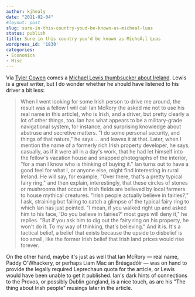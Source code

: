 ```yaml
---
author: kjhealy
date: "2011-02-04"
#layout: post
slug: sure-in-this-country-youd-be-known-as-micheal-luas
status: publish
title: Sure in this country you'd be known as MicheÃ¡l Luas
wordpress_id: '1830'
categories:
- Economics
- Misc
---
```


Via [Tyler Cowen](http://www.marginalrevolution.com/marginalrevolution/2011/02/ireland-fact-of-the-day.html) comes a [Michael Lewis thumbsucker about Ireland](http://www.vanityfair.com/business/features/2011/03/michael-lewis-ireland-201103?printable=true). Lewis is a great writer, but I do wonder whether he should have listened to his driver a bit less:

> When I went looking for some Irish person to drive me around, the result was a fellow I will call Ian McRory (he asked me not to use his real name in this article), who is Irish, and a driver, but pretty clearly a lot of other things, too. Ian has what appears to be a military-grade navigational system, for instance, and surprising knowledge about abstruse and secretive matters. "I do some personal security, and things of that nature," he says … and leaves it at that. Later, when I mention the name of a formerly rich Irish property developer, he says, casually, as if it were all in a day's work, that he had let himself into the fellow's vacation house and snapped photographs of the interior, "for a man I know who is thinking of buying it." Ian turns out to have a good feel for what I, or anyone else, might find interesting in rural Ireland. He will say, for example, "Over there, that's a pretty typical fairy ring," and then explain, interestingly, that these circles of stones or mushrooms that occur in Irish fields are believed by local farmers to house mythical creatures. "Irish people actually believe in fairies?," I ask, straining but failing to catch a glimpse of the typical fairy ring to which Ian has just pointed. "I mean, if you walked right up and asked him to his face, 'Do you believe in fairies?' most guys will deny it," he replies. "But if you ask him to dig out the fairy ring on his property, he won't do it. To my way of thinking, that's believing." And it is. It's a tactical belief, a belief that exists because the upside to disbelief is too small, like the former Irish belief that Irish land prices would rise forever.

On the other hand, maybe it's just as well that Ian McRory — real name, Paddy O'Whackery, or perhaps Liam Mac an Bréagadóir — was on hand to provide the legally required Leprechaun quota for the article, or Lewis would have been unable to get it published. Ian's dark hints of connections to the Provos, or possibly Dublin gangland, is a nice touch, as are his "The thing about Irish people" musings later in the article.
